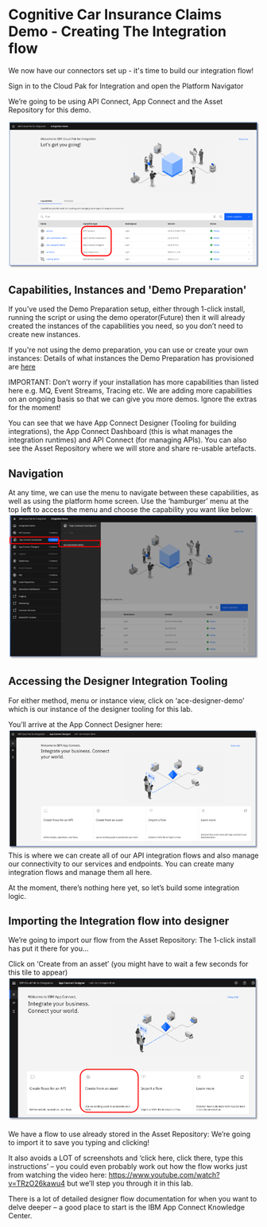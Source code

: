 # Cognitive Car Insurance Claims Demo - Creating The Integration flow

We now have our connectors set up - it's time to build our integration flow!

Sign in to the Cloud Pak for Integration and open the Platform Navigator

We’re going to be using API Connect, App Connect and the Asset Repository for this demo.

![Platform Navigator](images/integrationFlow-platformNavigator.png)

## Capabilities, Instances and 'Demo Preparation'

If you've used the Demo Preparation setup, either through 1-click install, running the script or using the demo operator(Future) then it will already created the instances of the capabilities you need, so you don’t need to create new instances.

If you're not using the demo preparation, you can use or create your own instances: Details of what instances the Demo Preparation has provisioned are [here](../../Docs/DemoPreparationDetails/README.md)

IMPORTANT: Don’t worry if your installation has more capabilities than listed here e.g. MQ, Event Streams, Tracing etc. We are adding more capabilities on an ongoing basis so that we can give you more demos. Ignore the extras for the moment!

You can see that we have App Connect Designer (Tooling for building integrations), the App Connect Dashboard (this is what manages the integration runtimes) and API Connect (for managing APIs). You can also see the Asset Repository where we will store and share re-usable artefacts.

## Navigation

At any time, we can use the menu to navigate between these capabilities, as well as using the platform home screen. Use the ‘hamburger’ menu at the top left to access the menu and choose the capability you want like below:
![Navigate to Designer with Menu](images/integrationFlow-navigateToDesignerWithMenu.png)

## Accessing the Designer Integration Tooling
For either method, menu or instance view, click on ‘ace-designer-demo’ which is our instance of the designer tooling for this lab.

You’ll arrive at the App Connect Designer here:
![Designer Home Screen](images/DesignerHomeScreen.png)
This is where we can create all of our API integration flows and also manage our connectivity to our services and endpoints. You can create many integration flows and manage them all here.

At the moment, there’s nothing here yet, so let’s build some integration logic.

## Importing the Integration flow into designer
We’re going to import our flow from the Asset Repository: The 1-click install has put it there for you…

Click on ‘Create from an asset’ (you might have to wait a few seconds for this tile to appear)
![Designer Create From Asset](images/DesignerCreateFromAnAsset.png)

We have a flow to use already stored in the Asset Repository: We’re going to import it to save you typing and clicking!

It also avoids a LOT of screenshots and ‘click here, click there, type this instructions’ – you could even probably work out how the flow works just from watching the video here: https://www.youtube.com/watch?v=TRzO26kawu4 but we’ll step you through it in this lab.

There is a lot of detailed designer flow documentation for when you want to delve deeper – a good place to start is the IBM App Connect Knowledge Center.
